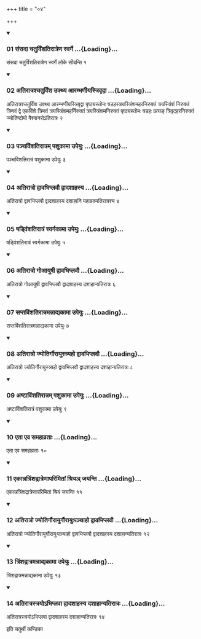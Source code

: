 +++
title = "०४"

+++

<div class="js_include" includetitle="true" newlevelforh1="3" unfilled="" url="/vedAH_yajuH/taittirIyam/sUtram/ApastambaH/shrautam/vishvAsa-prastutiH/23/04/01_saMsadA_chaturviMshatirAtreNa_svarge.md">
<details open><summary><h3>01 संसदा चतुर्विंशतिरात्रेण स्वर्गे ...{Loading}...</h3></summary>

संसदा चतुर्विंशतिरात्रेण स्वर्गे लोके सीदन्ति १
</details>
</div>

<div class="js_include collapsed" newlevelforh1="4" title="सर्वाष् टीकाः" url="/vedAH_yajuH/taittirIyam/sUtram/ApastambaH/shrautam/sarvASh_TIkAH/23/04/01_saMsadA_chaturviMshatirAtreNa_svarge.md"> </div>



<div class="js_include collapsed" newlevelforh1="4" title="मूलम्" url="/vedAH_yajuH/taittirIyam/sUtram/ApastambaH/shrautam/mUlam/23/04/01_saMsadA_chaturviMshatirAtreNa_svarge.md"> </div>


<div class="js_include" includetitle="true" newlevelforh1="3" unfilled="" url="/vedAH_yajuH/taittirIyam/sUtram/ApastambaH/shrautam/vishvAsa-prastutiH/23/04/02_atirAtrashchaturviMsha_ukthya_ArambhaNIyastrivRdvA.md">
<details open><summary><h3>02 अतिरात्रश्चतुर्विंश उक्थ्य आरम्भणीयस्त्रिवृद्वा ...{Loading}...</h3></summary>

अतिरात्रश्चतुर्विंश उक्थ्य आरम्भणीयस्त्रिवृद्वा पृष्ठ्यस्तोमः षडहस्त्रयस्त्रिंशमहरनिरुक्तं त्रयस्त्रिंशं निरुक्तं त्रिणवं द्वे एकविंशे त्रिणवं त्रयस्त्रिंशमहर्निरुक्तं त्रयस्त्रिंशमनिरुक्तं पृष्ठ्यस्तोमः षडहः प्रत्यङ् त्रिवृदहरनिरुक्तं ज्योतिष्टोमो वैश्वानरोऽतिरात्रः २
</details>
</div>

<div class="js_include collapsed" newlevelforh1="4" title="सर्वाष् टीकाः" url="/vedAH_yajuH/taittirIyam/sUtram/ApastambaH/shrautam/sarvASh_TIkAH/23/04/02_atirAtrashchaturviMsha_ukthya_ArambhaNIyastrivRdvA.md"> </div>



<div class="js_include collapsed" newlevelforh1="4" title="मूलम्" url="/vedAH_yajuH/taittirIyam/sUtram/ApastambaH/shrautam/mUlam/23/04/02_atirAtrashchaturviMsha_ukthya_ArambhaNIyastrivRdvA.md"> </div>


<div class="js_include" includetitle="true" newlevelforh1="3" unfilled="" url="/vedAH_yajuH/taittirIyam/sUtram/ApastambaH/shrautam/vishvAsa-prastutiH/23/04/03_panchaviMshatirAtram_pashukAmA_upeyuH.md">
<details open><summary><h3>03 पञ्चविंशतिरात्रम् पशुकामा उपेयुः ...{Loading}...</h3></summary>

पञ्चविंशतिरात्रं पशुकामा उपेयुः ३
</details>
</div>

<div class="js_include collapsed" newlevelforh1="4" title="सर्वाष् टीकाः" url="/vedAH_yajuH/taittirIyam/sUtram/ApastambaH/shrautam/sarvASh_TIkAH/23/04/03_panchaviMshatirAtram_pashukAmA_upeyuH.md"> </div>



<div class="js_include collapsed" newlevelforh1="4" title="मूलम्" url="/vedAH_yajuH/taittirIyam/sUtram/ApastambaH/shrautam/mUlam/23/04/03_panchaviMshatirAtram_pashukAmA_upeyuH.md"> </div>


<div class="js_include" includetitle="true" newlevelforh1="3" unfilled="" url="/vedAH_yajuH/taittirIyam/sUtram/ApastambaH/shrautam/vishvAsa-prastutiH/23/04/04_atirAtro_dvAvabhiplavau_dvAdashAhasya.md">
<details open><summary><h3>04 अतिरात्रो द्वावभिप्लवौ द्वादशाहस्य ...{Loading}...</h3></summary>

अतिरात्रो द्वावभिप्लवौ द्वादशाहस्य दशाहानि महाव्रतमतिरात्रश्च ४
</details>
</div>

<div class="js_include collapsed" newlevelforh1="4" title="सर्वाष् टीकाः" url="/vedAH_yajuH/taittirIyam/sUtram/ApastambaH/shrautam/sarvASh_TIkAH/23/04/04_atirAtro_dvAvabhiplavau_dvAdashAhasya.md"> </div>



<div class="js_include collapsed" newlevelforh1="4" title="मूलम्" url="/vedAH_yajuH/taittirIyam/sUtram/ApastambaH/shrautam/mUlam/23/04/04_atirAtro_dvAvabhiplavau_dvAdashAhasya.md"> </div>


<div class="js_include" includetitle="true" newlevelforh1="3" unfilled="" url="/vedAH_yajuH/taittirIyam/sUtram/ApastambaH/shrautam/vishvAsa-prastutiH/23/04/05_ShaDviMshatirAtraM_svargakAmA_upeyuH.md">
<details open><summary><h3>05 षड्विंशतिरात्रं स्वर्गकामा उपेयुः ...{Loading}...</h3></summary>

षड्विंशतिरात्रं स्वर्गकामा उपेयुः ५
</details>
</div>

<div class="js_include collapsed" newlevelforh1="4" title="सर्वाष् टीकाः" url="/vedAH_yajuH/taittirIyam/sUtram/ApastambaH/shrautam/sarvASh_TIkAH/23/04/05_ShaDviMshatirAtraM_svargakAmA_upeyuH.md"> </div>



<div class="js_include collapsed" newlevelforh1="4" title="मूलम्" url="/vedAH_yajuH/taittirIyam/sUtram/ApastambaH/shrautam/mUlam/23/04/05_ShaDviMshatirAtraM_svargakAmA_upeyuH.md"> </div>


<div class="js_include" includetitle="true" newlevelforh1="3" unfilled="" url="/vedAH_yajuH/taittirIyam/sUtram/ApastambaH/shrautam/vishvAsa-prastutiH/23/04/06_atirAtro_goAyuShI_dvAvabhiplavau.md">
<details open><summary><h3>06 अतिरात्रो गोआयुषी द्वावभिप्लवौ ...{Loading}...</h3></summary>

अतिरात्रो गोआयुषी द्वावभिप्लवौ द्वादशाहस्य दशाहान्यतिरात्रः ६
</details>
</div>

<div class="js_include collapsed" newlevelforh1="4" title="सर्वाष् टीकाः" url="/vedAH_yajuH/taittirIyam/sUtram/ApastambaH/shrautam/sarvASh_TIkAH/23/04/06_atirAtro_goAyuShI_dvAvabhiplavau.md"> </div>



<div class="js_include collapsed" newlevelforh1="4" title="मूलम्" url="/vedAH_yajuH/taittirIyam/sUtram/ApastambaH/shrautam/mUlam/23/04/06_atirAtro_goAyuShI_dvAvabhiplavau.md"> </div>


<div class="js_include" includetitle="true" newlevelforh1="3" unfilled="" url="/vedAH_yajuH/taittirIyam/sUtram/ApastambaH/shrautam/vishvAsa-prastutiH/23/04/07_saptaviMshatirAtramannAdyakAmA_upeyuH.md">
<details open><summary><h3>07 सप्तविंशतिरात्रमन्नाद्यकामा उपेयुः ...{Loading}...</h3></summary>

सप्तविंशतिरात्रमन्नाद्यकामा उपेयुः ७
</details>
</div>

<div class="js_include collapsed" newlevelforh1="4" title="सर्वाष् टीकाः" url="/vedAH_yajuH/taittirIyam/sUtram/ApastambaH/shrautam/sarvASh_TIkAH/23/04/07_saptaviMshatirAtramannAdyakAmA_upeyuH.md"> </div>



<div class="js_include collapsed" newlevelforh1="4" title="मूलम्" url="/vedAH_yajuH/taittirIyam/sUtram/ApastambaH/shrautam/mUlam/23/04/07_saptaviMshatirAtramannAdyakAmA_upeyuH.md"> </div>


<div class="js_include" includetitle="true" newlevelforh1="3" unfilled="" url="/vedAH_yajuH/taittirIyam/sUtram/ApastambaH/shrautam/vishvAsa-prastutiH/23/04/08_atirAtro_jyotirgaurAyustryaho_dvAvabhiplavau.md">
<details open><summary><h3>08 अतिरात्रो ज्योतिर्गौरायुस्त्र्यहो द्वावभिप्लवौ ...{Loading}...</h3></summary>

अतिरात्रो ज्योतिर्गौरायुस्त्र्यहो द्वावभिप्लवौ द्वादशाहस्य दशाहान्यतिरात्रः ८
</details>
</div>

<div class="js_include collapsed" newlevelforh1="4" title="सर्वाष् टीकाः" url="/vedAH_yajuH/taittirIyam/sUtram/ApastambaH/shrautam/sarvASh_TIkAH/23/04/08_atirAtro_jyotirgaurAyustryaho_dvAvabhiplavau.md"> </div>



<div class="js_include collapsed" newlevelforh1="4" title="मूलम्" url="/vedAH_yajuH/taittirIyam/sUtram/ApastambaH/shrautam/mUlam/23/04/08_atirAtro_jyotirgaurAyustryaho_dvAvabhiplavau.md"> </div>


<div class="js_include" includetitle="true" newlevelforh1="3" unfilled="" url="/vedAH_yajuH/taittirIyam/sUtram/ApastambaH/shrautam/vishvAsa-prastutiH/23/04/09_aShTAviMshatirAtram_pashukAmA_upeyuH.md">
<details open><summary><h3>09 अष्टाविंशतिरात्रम् पशुकामा उपेयुः ...{Loading}...</h3></summary>

अष्टाविंशतिरात्रं पशुकामा उपेयुः ९
</details>
</div>

<div class="js_include collapsed" newlevelforh1="4" title="सर्वाष् टीकाः" url="/vedAH_yajuH/taittirIyam/sUtram/ApastambaH/shrautam/sarvASh_TIkAH/23/04/09_aShTAviMshatirAtram_pashukAmA_upeyuH.md"> </div>



<div class="js_include collapsed" newlevelforh1="4" title="मूलम्" url="/vedAH_yajuH/taittirIyam/sUtram/ApastambaH/shrautam/mUlam/23/04/09_aShTAviMshatirAtram_pashukAmA_upeyuH.md"> </div>


<div class="js_include" includetitle="true" newlevelforh1="3" unfilled="" url="/vedAH_yajuH/taittirIyam/sUtram/ApastambaH/shrautam/vishvAsa-prastutiH/23/04/10_etA_eva_samahAvratAH.md">
<details open><summary><h3>10 एता एव समहाव्रताः ...{Loading}...</h3></summary>

एता एव समहाव्रताः १०
</details>
</div>

<div class="js_include collapsed" newlevelforh1="4" title="सर्वाष् टीकाः" url="/vedAH_yajuH/taittirIyam/sUtram/ApastambaH/shrautam/sarvASh_TIkAH/23/04/10_etA_eva_samahAvratAH.md"> </div>



<div class="js_include collapsed" newlevelforh1="4" title="मूलम्" url="/vedAH_yajuH/taittirIyam/sUtram/ApastambaH/shrautam/mUlam/23/04/10_etA_eva_samahAvratAH.md"> </div>


<div class="js_include" includetitle="true" newlevelforh1="3" unfilled="" url="/vedAH_yajuH/taittirIyam/sUtram/ApastambaH/shrautam/vishvAsa-prastutiH/23/04/11_ekAnnatriMshadrAtreNAparimitAM_shriya~n_jayanti.md">
<details open><summary><h3>11 एकान्नत्रिंशद्रात्रेणापरिमितां श्रियञ् जयन्ति ...{Loading}...</h3></summary>

एकान्नत्रिंशद्रात्रेणापरिमितां श्रियं जयन्ति ११
</details>
</div>

<div class="js_include collapsed" newlevelforh1="4" title="सर्वाष् टीकाः" url="/vedAH_yajuH/taittirIyam/sUtram/ApastambaH/shrautam/sarvASh_TIkAH/23/04/11_ekAnnatriMshadrAtreNAparimitAM_shriya~n_jayanti.md"> </div>



<div class="js_include collapsed" newlevelforh1="4" title="मूलम्" url="/vedAH_yajuH/taittirIyam/sUtram/ApastambaH/shrautam/mUlam/23/04/11_ekAnnatriMshadrAtreNAparimitAM_shriya~n_jayanti.md"> </div>


<div class="js_include" includetitle="true" newlevelforh1="3" unfilled="" url="/vedAH_yajuH/taittirIyam/sUtram/ApastambaH/shrautam/vishvAsa-prastutiH/23/04/12_atirAtro_jyotirgaurAyurgaurAyuHpanchAho_dvAvabhiplavau.md">
<details open><summary><h3>12 अतिरात्रो ज्योतिर्गौरायुर्गौरायुःपञ्चाहो द्वावभिप्लवौ ...{Loading}...</h3></summary>

अतिरात्रो ज्योतिर्गौरायुर्गौरायुःपञ्चाहो द्वावभिप्लवौ द्वादशाहस्य दशाहान्यतिरात्रः १२
</details>
</div>

<div class="js_include collapsed" newlevelforh1="4" title="सर्वाष् टीकाः" url="/vedAH_yajuH/taittirIyam/sUtram/ApastambaH/shrautam/sarvASh_TIkAH/23/04/12_atirAtro_jyotirgaurAyurgaurAyuHpanchAho_dvAvabhiplavau.md"> </div>



<div class="js_include collapsed" newlevelforh1="4" title="मूलम्" url="/vedAH_yajuH/taittirIyam/sUtram/ApastambaH/shrautam/mUlam/23/04/12_atirAtro_jyotirgaurAyurgaurAyuHpanchAho_dvAvabhiplavau.md"> </div>


<div class="js_include" includetitle="true" newlevelforh1="3" unfilled="" url="/vedAH_yajuH/taittirIyam/sUtram/ApastambaH/shrautam/vishvAsa-prastutiH/23/04/13_triMshadrAtramannAdyakAmA_upeyuH.md">
<details open><summary><h3>13 त्रिंशद्रात्रमन्नाद्यकामा उपेयुः ...{Loading}...</h3></summary>

त्रिंशद्रात्रमन्नाद्यकामा उपेयुः १३
</details>
</div>

<div class="js_include collapsed" newlevelforh1="4" title="सर्वाष् टीकाः" url="/vedAH_yajuH/taittirIyam/sUtram/ApastambaH/shrautam/sarvASh_TIkAH/23/04/13_triMshadrAtramannAdyakAmA_upeyuH.md"> </div>



<div class="js_include collapsed" newlevelforh1="4" title="मूलम्" url="/vedAH_yajuH/taittirIyam/sUtram/ApastambaH/shrautam/mUlam/23/04/13_triMshadrAtramannAdyakAmA_upeyuH.md"> </div>


<div class="js_include" includetitle="true" newlevelforh1="3" unfilled="" url="/vedAH_yajuH/taittirIyam/sUtram/ApastambaH/shrautam/vishvAsa-prastutiH/23/04/14_atirAtrastrayo-bhiplavA_dvAdashAhasya_dashAhAnyatirAtraH.md">
<details open><summary><h3>14 अतिरात्रस्त्रयोऽभिप्लवा द्वादशाहस्य दशाहान्यतिरात्रः ...{Loading}...</h3></summary>

अतिरात्रस्त्रयोऽभिप्लवा द्वादशाहस्य दशाहान्यतिरात्रः १४
</details>
</div>

<div class="js_include collapsed" newlevelforh1="4" title="सर्वाष् टीकाः" url="/vedAH_yajuH/taittirIyam/sUtram/ApastambaH/shrautam/sarvASh_TIkAH/23/04/14_atirAtrastrayo-bhiplavA_dvAdashAhasya_dashAhAnyatirAtraH.md"> </div>



<div class="js_include collapsed" newlevelforh1="4" title="मूलम्" url="/vedAH_yajuH/taittirIyam/sUtram/ApastambaH/shrautam/mUlam/23/04/14_atirAtrastrayo-bhiplavA_dvAdashAhasya_dashAhAnyatirAtraH.md"> </div>





  
इति चतुर्थी कण्डिका 
